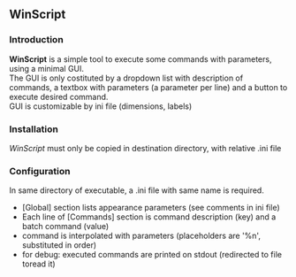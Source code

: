 ## **WinScript**


### Introduction

**WinScript** is a simple tool to execute some commands with parameters, using a minimal GUI.  
The GUI is only costituted by a dropdown list with description of commands, a textbox with parameters (a parameter per line) and a button to execute desired command.  
GUI is customizable by ini file (dimensions, labels)


### Installation

*WinScript* must only be copied in destination directory, with relative .ini file


### Configuration

In same directory of executable, a .ini file with same name is required.  
  
* [Global] section lists appearance parameters (see comments in ini file)
* Each line of [Commands] section is command description (key) and a batch command (value)
* command is interpolated with parameters (placeholders are '%n', substituted in order)
* for debug: executed commands are printed on stdout (redirected to file toread it)
